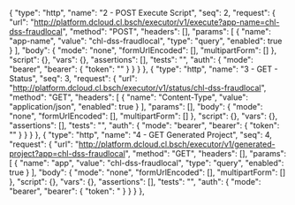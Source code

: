 {
          "type": "http",
          "name": "2 - POST Execute Script",
          "seq": 2,
          "request": {
            "url": "http://platform.dcloud.cl.bsch/executor/v1/execute?app-name=chl-dss-fraudlocal",
            "method": "POST",
            "headers": [],
            "params": [
              {
                "name": "app-name",
                "value": "chl-dss-fraudlocal",
                "type": "query",
                "enabled": true
              }
            ],
            "body": {
              "mode": "none",
              "formUrlEncoded": [],
              "multipartForm": []
            },
            "script": {},
            "vars": {},
            "assertions": [],
            "tests": "",
            "auth": {
              "mode": "bearer",
              "bearer": {
                "token": ""
              }
            }
          }
        },
        {
          "type": "http",
          "name": "3 - GET - Status",
          "seq": 3,
          "request": {
            "url": "http://platform.dcloud.cl.bsch/executor/v1/status/chl-dss-fraudlocal",
            "method": "GET",
            "headers": [
              {
                "name": "Content-Type",
                "value": "application/json",
                "enabled": true
              }
            ],
            "params": [],
            "body": {
              "mode": "none",
              "formUrlEncoded": [],
              "multipartForm": []
            },
            "script": {},
            "vars": {},
            "assertions": [],
            "tests": "",
            "auth": {
              "mode": "bearer",
              "bearer": {
                "token": ""
              }
            }
          }
        },
        {
          "type": "http",
          "name": "4 - GET Generated Project",
          "seq": 4,
          "request": {
            "url": "http://platform.dcloud.cl.bsch/executor/v1/generated-project?app=chl-dss-fraudlocal",
            "method": "GET",
            "headers": [],
            "params": [
              {
                "name": "app",
                "value": "chl-dss-fraudlocal",
                "type": "query",
                "enabled": true
              }
            ],
            "body": {
              "mode": "none",
              "formUrlEncoded": [],
              "multipartForm": []
            },
            "script": {},
            "vars": {},
            "assertions": [],
            "tests": "",
            "auth": {
              "mode": "bearer",
              "bearer": {
                "token": "
              }
            }
          }
        },

